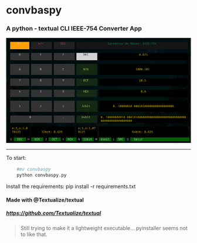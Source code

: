 # convbaspy
### A python - textual CLI IEEE-754 Converter App
![convbaspy tui](./static/tui.png)


---
To start:

```bash
    #mv convbaspy
    python convbaspy.py

```

Install the requirements:
    pip install -r requirements.txt


#### Made with @Textualize/textual
##### https://github.com/Textualize/textual


> Still trying to make it a lightweight executable...
> pyinstaller seems not to like that.



